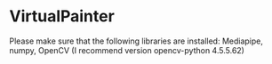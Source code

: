 # VirtualPainter

Please make sure that the following libraries are installed: Mediapipe, numpy, OpenCV (I recommend version opencv-python 4.5.5.62)
